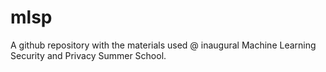 # mlsp
A github repository with the materials used @ inaugural Machine Learning Security and Privacy Summer School.
